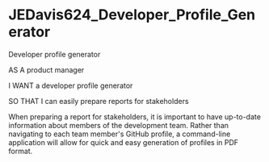 # JEDavis624_Developer_Profile_Generator
Developer profile generator

AS A product manager

I WANT a developer profile generator

SO THAT I can easily prepare reports for stakeholders

When preparing a report for stakeholders, it is important to have up-to-date information about members of the development team. Rather than navigating to each team member's GitHub profile, a command-line application will allow for quick and easy generation of profiles in PDF format.